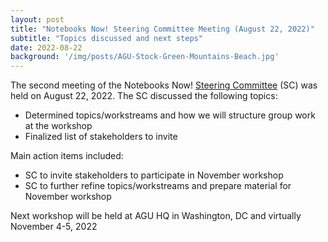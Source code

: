 ```yaml
---
layout: post
title: "Notebooks Now! Steering Committee Meeting (August 22, 2022)"
subtitle: "Topics discussed and next steps"
date: 2022-08-22
background: '/img/posts/AGU-Stock-Green-Mountains-Beach.jpg'
---
```


The second meeting of the Notebooks Now! [Steering Committee](https://data.agu.org/notebooks-now/2022/08/02/meet-steering-committee.html) (SC) was held on August 22, 2022. The SC discussed the following topics:

- Determined topics/workstreams and how we will structure group work at the workshop
- Finalized list of stakeholders to invite

Main action items included:

- SC to invite stakeholders to participate in November workshop
- SC to further refine topics/workstreams and prepare material for November workshop

Next workshop will be held at AGU HQ in Washington, DC and virtually November 4-5, 2022
